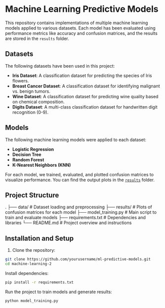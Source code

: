 # Machine Learning Predictive Models

This repository contains implementations of multiple machine learning models applied to various datasets. Each model has been evaluated using performance metrics like accuracy and confusion matrices, and the results are stored in the `results` folder.

## Datasets

The following datasets have been used in this project:
- **Iris Dataset**: A classification dataset for predicting the species of Iris flowers.
- **Breast Cancer Dataset**: A classification dataset for identifying malignant vs. benign tumors.
- **Wine Dataset**: A classification dataset for predicting wine quality based on chemical composition.
- **Digits Dataset**: A multi-class classification dataset for handwritten digit recognition (0-9).

## Models

The following machine learning models were applied to each dataset:
- **Logistic Regression**
- **Decision Tree**
- **Random Forest**
- **K-Nearest Neighbors (KNN)**

For each model, we trained, evaluated, and plotted confusion matrices to visualize performance. You can find the output plots in the [`results`](./results) folder.

## Project Structure
. 
├── data/ # Dataset loading and preprocessing 
├── results/ # Plots of confusion matrices for each model 
├── model_training.py # Main script to train and evaluate models 
├── requirements.txt # Dependencies and libraries 
└── README.md # Project overview and instructions

## Installation and Setup

1. Clone the repository:

```bash
git clone https://github.com/yourusername/ml-predictive-models.git
cd machine-learning-2
```

Install dependencies:
```bash
pip install -r requirements.txt
```
Run the project to train models and generate results:
```bash
python model_training.py
```

